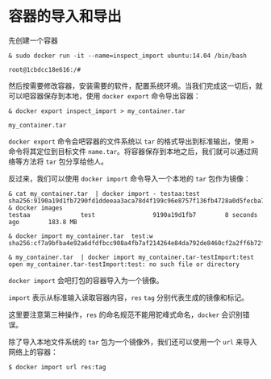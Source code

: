 # 容器的导入和导出

先创建一个容器

```
& sudo docker run -it --name=inspect_import ubuntu:14.04 /bin/bash

root@1cbdcc18e616:/#
```

然后按需要修改容器，安装需要的软件，配置系统环境。当我们完成这一切后，就可以吧容器保存到本地，使用 `docker export` 命令导出容器：

```
& docker export inspect_import > my_container.tar

my_container.tar
```

`docker export` 命令会吧容器的文件系统以 `tar` 的格式导出到标准输出，使用 `>` 命令将其定位到目标文件 `name.tar`。将容器保存到本地之后，我们就可以通过网络等方法将 `tar` 包分享给他人。

反过来，我们可以使用 `docker import` 命令导入一个本地的 `tar` 包作为镜像：

```
& cat my_container.tar  | docker import - testaa:test
sha256:9190a19d1fb7290fd1ddeeaa3aca78d4f199c96e8757f136fb4728a0d5fecba7
& docker images
testaa              test                9190a19d1fb7        8 seconds ago        183.8 MB

& docker import my_container.tar  test:w
sha256:cf7a9bfba4e92a6dfdfbcc908a4fb7af214264e84da792de8460cf2a2ff6b72f

& my_container.tar  | docker import my_container.tar-testImport:test
open my_container.tar-testImport:test: no such file or directory
```

`docker import` 会吧打包的容器导入为一个镜像。

`import` 表示从标准输入读取容器内容，`res` `tag` 分别代表生成的镜像和标记。

这里要注意第三种操作，`res` 的命名规范不能用驼峰式命名，`docker` 会识别错误。

除了导入本地文件系统的 `tar` 包为一个镜像外，我们还可以使用一个 `url` 来导入网络上的容器：

```
$ docker import url res:tag
```

